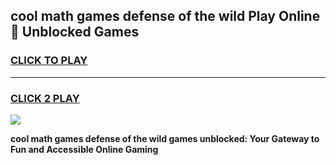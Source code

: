 
## cool math games defense of the wild Play Online 👋 Unblocked Games
<h3>
<a href="https://news.freeplayer.one?title=cool_math_games_defense_of_the_wild&ref=17CMG">CLICK TO PLAY</a></h3>
<hr>

<h3>
<a href="https://news.freeplayer.one?title=cool_math_games_defense_of_the_wild&ref=17CMG">CLICK 2 PLAY</a>
  
</h3>

<a href="https://news.freeplayer.one?title=cool_math_games_defense_of_the_wild&ref=17CMG/"><img src="https://clearcache.store/games.png"></a>


**cool math games defense of the wild games unblocked: Your Gateway to Fun and Accessible Online Gaming**

